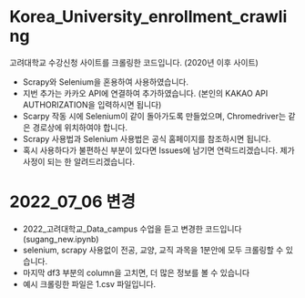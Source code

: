 # Korea_University_enrollment_crawling
고려대학교 수강신청 사이트를 크롤링한 코드입니다. (2020년 이후 사이트)

- Scrapy와 Selenium을 혼용하여 사용하였습니다.
- 지번 추가는 카카오 API에 연결하여 추가하였습니다. (본인의 KAKAO API AUTHORIZATION을 입력하시면 됩니다)
- Scarpy 작동 시에 Selenium이 같이 돌아가도록 만들었으며, Chromedriver는 같은 경로상에 위치하여야 합니다.
- Scrapy 사용법과 Selenium 사용법은 공식 홈페이지를 참조하시면 됩니다.
- 혹시 사용하다가 불편하신 부분이 있다면 Issues에 남기면 연락드리겠습니다. 제가 사정이 되는 한 알려드리겠습니다.



# 2022_07_06 변경
- 2022_고려대학교_Data_campus 수업을 듣고 변경한 코드입니다 (sugang_new.ipynb)
- selenium, scrapy 사용없이 전공, 교양, 교직 과목을 1분안에 모두 크롤링할 수 있습니다.
- 마지막 df3 부분의 column을 고치면, 더 많은 정보를 볼 수 있습니다
- 예시 크롤링한 파일은 1.csv 파일입니다.
